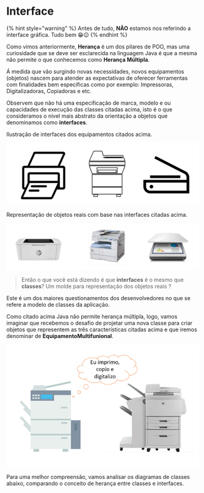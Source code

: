 # Interface

{% hint style="warning" %}
Antes de tudo, **NÃO** estamos nos referindo a interface gráfica. Tudo bem 😁😉
{% endhint %}

Como vimos anteriormente, **Herança** é um dos pilares de POO, mas uma curiosidade que se deve ser esclarecida na linguagem Java é que a mesma não permite o que conhecemos como **Herança Múltipla**.

Á medida que vão surgindo novas necessidades, novos equipamentos (objetos) nascem para atender as expectativas de oferecer ferramentas com finalidades bem específicas como por exemplo: Impressoras, Digitalizadoras, Copiadoras e etc.

Observem que não há uma especificação de marca, modelo e ou capacidades de execução das classes citadas acima, isto é o que consideramos o nível mais abstrato da orientação a objetos que denominamos como **interfaces**.

Ilustração de interfaces dos equipamentos citados acima.

![](<../.gitbook/assets/image (11) (1).png>)

Representação de objetos reais com base nas interfaces citadas acima.

![](<../.gitbook/assets/image (20).png>)

> Então o que você está dizendo é que **interfaces** é o mesmo que **classes**? Um molde para representação dos objetos reais ?

Este é um dos maiores questionamentos dos desenvolvedores no que se refere a modelo de classes da aplicação.

Como citado acima Java não permite herança múltipla, logo, vamos imaginar que recebemos o desafio de projetar uma nova classe para criar objetos que representem as três características citadas acima e que iremos denominar de **EquipamentoMultifunional**.

![](<../.gitbook/assets/image (11).png>)

Para uma melhor compreensão, vamos analisar os diagramas de classes abaixo, comparando o conceito de herança entre classes e interfaces.

